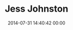 ---
title: "Jess Johnston"
date: 2014-07-31 14:40:42 00:00
permalink: /jessicajjohnston
twitter: ""
likes: [2314]
id: 2316
gravatar: "http://www.gravatar.com/avatar/1353cec80324682476047e5e2db7e34d"
---
